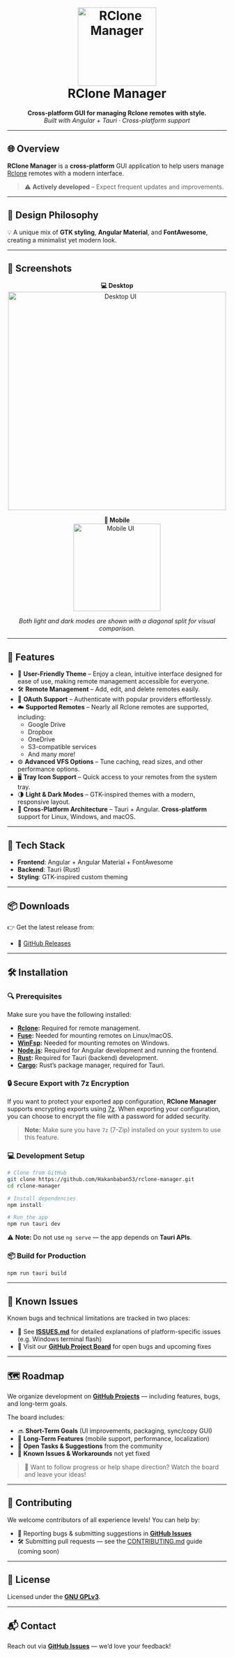 <h1 align="center">
  <img src="src/assets/rclone.svg" alt="RClone Manager" height="180">
  <br>
  RClone Manager
</h1>

<p align="center">
  <b>Cross-platform GUI for managing Rclone remotes with style.</b><br>
  <i>Built with Angular + Tauri · Cross-platform support</i>
</p>

---

## 🌐 Overview

**RClone Manager** is a **cross-platform** GUI application to help users manage [Rclone](https://rclone.org/) remotes with a modern interface.

> ⚠️ **Actively developed** – Expect frequent updates and improvements.

---

## 🎨 Design Philosophy

💡 A unique mix of **GTK styling**, **Angular Material**, and **FontAwesome**, creating a minimalist yet modern look.

---

## 📸 Screenshots

<p align="center">
  <strong>💻 Desktop</strong><br/>
  <img src="assets/desktop-ui.png" alt="Desktop UI" width="500"/>
</p>

<p align="center">
  <strong>📱 Mobile</strong><br/>
  <img src="assets/mobile-ui.png" alt="Mobile UI" width="200"/>
</p>

<p align="center">
  <em>Both light and dark modes are shown with a diagonal split for visual comparison.</em>
</p>

---

## 🚀 Features

- 🎨 **User-Friendly Theme** – Enjoy a clean, intuitive interface designed for ease of use, making remote management accessible for everyone.
- 🛠 **Remote Management** – Add, edit, and delete remotes easily.
- 🔐 **OAuth Support** – Authenticate with popular providers effortlessly.
- ☁️ **Supported Remotes** – Nearly all Rclone remotes are supported, including:
  - Google Drive
  - Dropbox
  - OneDrive
  - S3-compatible services
  - And many more!
- ⚙️ **Advanced VFS Options** – Tune caching, read sizes, and other performance options.
- 🖥 **Tray Icon Support** – Quick access to your remotes from the system tray.
- 🌗 **Light & Dark Modes** – GTK-inspired themes with a modern, responsive layout.
- 🧪 **Cross-Platform Architecture** – Tauri + Angular. **Cross-platform** support for Linux, Windows, and macOS.

---

## 🔧 Tech Stack

- **Frontend**: Angular + Angular Material + FontAwesome
- **Backend**: Tauri (Rust)
- **Styling**: GTK-inspired custom theming

---

## 📦 Downloads

👉 Get the latest release from:

- 🔗 [GitHub Releases](https://github.com/Hakanbaban53/rclone-manager/releases)

---

## 🛠️ Installation

### 🔍 Prerequisites

Make sure you have the following installed:

- **[Rclone](https://rclone.org/downloads/):** Required for remote management.
- **[Fuse](https://github.com/libfuse/libfuse):** Needed for mounting remotes on Linux/macOS.
- **[WinFsp](https://github.com/billziss-gh/winfsp):** Needed for mounting remotes on Windows.
- **[Node.js](https://nodejs.org/en/download/):** Required for Angular development and running the frontend.
- **[Rust](https://www.rust-lang.org/tools/install):** Required for Tauri (backend) development.
- **[Cargo](https://doc.rust-lang.org/cargo/getting-started/installation.html):** Rust’s package manager, required for Tauri.

### 🔒 Secure Export with 7z Encryption

If you want to protect your exported app configuration, **RClone Manager** supports encrypting exports using [7z](https://www.7-zip.org/). When exporting your configuration, you can choose to encrypt the file with a password for added security.

> **Note:** Make sure you have `7z` (7-Zip) installed on your system to use this feature.

### 💻 Development Setup

```bash
# Clone from GitHub
git clone https://github.com/Hakanbaban53/rclone-manager.git
cd rclone-manager

# Install dependencies
npm install

# Run the app
npm run tauri dev
```

⚠️ **Note:** Do not use `ng serve` — the app depends on **Tauri APIs**.

### 📦 Build for Production

```bash
npm run tauri build
```

---

## 🐞 Known Issues

Known bugs and technical limitations are tracked in two places:

- 📄 See [**ISSUES.md**](ISSUES.md) for detailed explanations of platform-specific issues (e.g. Windows terminal flash)
- 📌 Visit our [**GitHub Project Board**](https://github.com/users/Hakanbaban53/projects/6) for open bugs and upcoming fixes

---

## 🗺️ Roadmap

We organize development on [**GitHub Projects**](https://github.com/users/Hakanbaban53/projects/6) — including features, bugs, and long-term goals.

The board includes:

- 🔜 **Short-Term Goals** (UI improvements, packaging, sync/copy GUI)
- 🚀 **Long-Term Features** (mobile support, performance, localization)
- 🧩 **Open Tasks & Suggestions** from the community
- 🐛 **Known Issues & Workarounds** not yet fixed

> 🧠 Want to follow progress or help shape direction? Watch the board and leave your ideas!

---

## 🤝 Contributing

We welcome contributors of all experience levels!
You can help by:

- 🐛 Reporting bugs & submitting suggestions in [**GitHub Issues**](https://github.com/Hakanbaban53/rclone-manager/issues)
- 🛠️ Submitting pull requests — see the [CONTRIBUTING.md](CONTRIBUTING.md) guide (coming soon)

---

## 📜 License

Licensed under the **[GNU GPLv3](LICENSE)**.

---

## 📬 Contact

Reach out via [**GitHub Issues**](https://github.com/Hakanbaban53/rclone-manager/issues) — we’d love your feedback!
